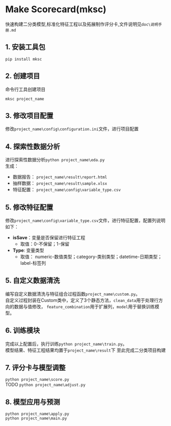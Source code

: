 # Make Scorecard(mksc)
快速构建二分类模型,标准化特征工程以及拓展制作评分卡,文件说明见`doc\说明手册.md`

## 1. 安装工具包
```
pip install mksc
```

## 2. 创建项目
命令行工具创建项目
```
mksc project_name
```

## 3. 修改项目配置
修改`project_name\config\configuration.ini`文件，进行项目配置


## 4. 探索性数据分析
进行探索性数据分析`python project_name\eda.py`  
生成：  
* 数据报告： `project_name\result\report.html`  
* 抽样数据： `project_name\result\sample.xlsx`
* 特征配置： `project_name\config\variable_type.csv`

## 5. 修改特征配置
修改`project_name\config\variable_type.csv`文件，进行特征配置，配置列说明如下：  
* __isSave__：变量是否保留进行特征工程
    - 取值：0-不保留；1-保留
* __Type__: 变量类型
    - 取值： numeric-数值类型；category-类别类型；datetime-日期类型；label-标签列

## 5. 自定义数据清洗
编写自定义数据清洗与特征组合过程函数`project_name\custom.py`。  
自定义过程封装在Custom类中，定义了3个静态方法，`clean_data`用于处理行方向的数据与值修改，
`feature_combination`用于扩展列，`model`用于替换训练模型。

## 6. 训练模块
完成以上配置后，执行训练`python project_name\train.py`。  
模型结果、特征工程结果均置于`project_name\result`下
至此完成二分类项目构建

## 7. 评分卡与模型调整
`python project_name\score.py`  
TODO `python project_name\adjust.py`

## 8. 模型应用与预测
`python project_name\apply.py`  
`python project_name\main.py`  